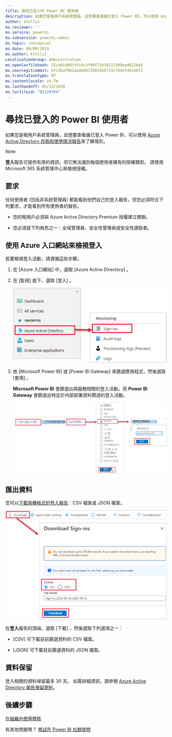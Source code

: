 ```yaml
---
title: 尋找已登入的 Power BI 使用者
description: 如果您是租用戶系統管理員，且想要查看誰已登入 Power BI，可以使用 Azure Active Directory 存取和使用情況報告來了解情形。
author: kfollis
ms.reviewer: ''
ms.service: powerbi
ms.subservice: powerbi-admin
ms.topic: conceptual
ms.date: 09/09/2019
ms.author: kfollis
LocalizationGroup: Administration
ms.openlocfilehash: 32ca01d06f4fc8c3f90f73bf8137349eed0220a6
ms.sourcegitcommit: bfc2baf862aade6873501566f13c744efdd146f3
ms.translationtype: HT
ms.contentlocale: zh-TW
ms.lasthandoff: 05/13/2020
ms.locfileid: "83129764"
---
```

# <a name="find-power-bi-users-that-have-signed-in"></a>尋找已登入的 Power BI 使用者

如果您是租用戶系統管理員，且想要查看誰已登入 Power BI，可以使用 [Azure Active Directory 存取和使用情況報告](/azure/active-directory/reports-monitoring/concept-sign-ins)來了解情形。

> [!NOTE]
> **登入**報告可提供有用的資訊，但它無法識別每個使用者擁有的授權類型。 請使用 Microsoft 365 系統管理中心來檢視授權。

## <a name="requirements"></a>要求

任何使用者 (包括非系統管理員) 都能看到他們自己的登入報告，但您必須符合下列要求，才能看到所有使用者的報告。

* 您的租用戶必須與 Azure Active Directory Premium 授權建立關聯。

* 您必須是下列角色之一：全域管理員、安全性管理員或安全性讀取者。

## <a name="use-the-azure-portal-to-view-sign-ins"></a>使用 Azure 入口網站來檢視登入

若要檢視登入活動，請遵循這些步驟。

1. 在 [Azure 入口網站]  中，選取 [Azure Active Directory]  。

1. 在 [監視]  底下，選取 [登入]  。
   
    ![醒目提示 [Azure Active Directory] 和 [登入] 選項的 Azure UI 螢幕擷取畫面。](media/service-admin-access-usage/azure-portal-sign-ins.png)

1. 依 [Microsoft Power BI]  或 [Power BI Gateway]  來篩選應用程式，然後選取 [套用]  。

    **Microsoft Power BI** 會篩選出與服務相關的登入活動，而 **Power BI Gateway** 會篩選出特定於內部部署資料閘道的登入活動。
   
    ![醒目提示 [應用程式] 欄位的登入篩選螢幕擷取畫面。](media/service-admin-access-usage/sign-in-filter.png)

## <a name="export-the-data"></a>匯出資料

您可以[下載兩種格式的登入報告](/azure/active-directory/reports-monitoring/quickstart-download-sign-in-report)：CSV 檔案或 JSON 檔案。

![[下載] 按鈕的螢幕擷取畫面。](media/service-admin-access-usage/download-sign-in-data-csv.png)

在**登入**報告的頂端，選取 [下載]  ，然後選取下列選項之一：

* [CSV]  可下載目前篩選資料的 CSV 檔案。

* [JSON]  可下載目前篩選資料的 JSON 檔案。

## <a name="data-retention"></a>資料保留

登入相關的資料保留最多 30 天。 如需詳細資訊，請參閱 [Azure Active Directory 報告保留原則](/azure/active-directory/reports-monitoring/reference-reports-data-retention)。

## <a name="next-steps"></a>後續步驟

[在組織內使用稽核](service-admin-auditing.md)

有其他問題嗎？ [嘗試在 Power BI 社群提問](https://community.powerbi.com/)